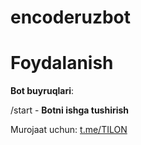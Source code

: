 # encoderuzbot

# Foydalanish
__Bot buyruqlari__:

/start - **Botni ishga tushirish**<br>

Murojaat uchun: [t.me/TILON](t.me/TILON)
